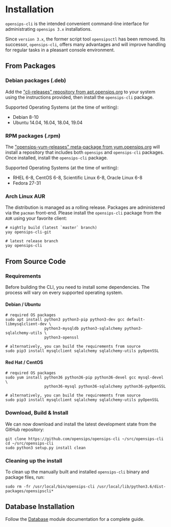 # Installation

`opensips-cli` is the intended convenient command-line interface for
administrating `opensips 3.x` installations.

Since `version 3.x`, the former script tool `opensipsctl` has been removed.
Its successor, `opensips-cli`, offers many advantages and will improve handling
for regular tasks in a pleasant console environment.

## From Packages

### Debian packages (.deb)

Add the ["cli-releases" repository from apt.opensips.org](https://apt.opensips.org/packages.php?v=cli)
to your system using the instructions provided, then install the
`opensips-cli` package.

Supported Operating Systems (at the time of writing):

* Debian 8-10
* Ubuntu 14.04, 16.04, 18.04, 19.04

### RPM packages (.rpm)

The ["opensips-yum-releases" meta-package from yum.opensips.org](https://yum.opensips.org/)
will install a repository that includes both `opensips` and `opensips-cli`
packages.  Once installed, install the `opensips-cli` package.

Supported Operating Systems (at the time of writing):

* RHEL 6-8, CentOS 6-8, Scientific Linux 6-8, Oracle Linux 6-8
* Fedora 27-31

### Arch Linux AUR

The distribution is managed as a rolling release.  Packages are administered
via the `pacman` front-end.  Please install the `opensips-cli` package from the
`AUR` using your favorite client:

```
# nightly build (latest `master` branch)
yay opensips-cli-git

# latest release branch
yay opensips-cli
```

## From Source Code

### Requirements

Before building the CLI, you need to install some dependencies.  The process
will vary on every supported operating system.

#### Debian / Ubuntu

```
# required OS packages
sudo apt install python3 python3-pip python3-dev gcc default-libmysqlclient-dev \
                 python3-mysqldb python3-sqlalchemy python3-sqlalchemy-utils \
                 python3-openssl

# alternatively, you can build the requirements from source
sudo pip3 install mysqlclient sqlalchemy sqlalchemy-utils pyOpenSSL
```

#### Red Hat / CentOS

```
# required OS packages
sudo yum install python36 python36-pip python36-devel gcc mysql-devel \
                 python36-mysql python36-sqlalchemy python36-pyOpenSSL

# alternatively, you can build the requirements from source
sudo pip3 install mysqlclient sqlalchemy sqlalchemy-utils pyOpenSSL
```

### Download, Build & Install

We can now download and install the latest development state from the GitHub
repository:

```
git clone https://github.com/opensips/opensips-cli ~/src/opensips-cli
cd ~/src/opensips-cli
sudo python3 setup.py install clean
```

### Cleaning up the install

To clean up the manually built and installed `opensips-cli` binary and package
files, run:

```
sudo rm -fr /usr/local/bin/opensips-cli /usr/local/lib/python3.6/dist-packages/opensipscli*
```

## Database Installation

Follow the [Database](modules/database.md#Examples) module documentation for a
complete guide.
